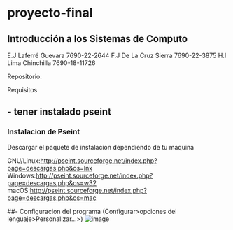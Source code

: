 # proyecto-final 
## Introducción a los Sistemas de Computo

E.J Laferré Guevara         7690-22-2644 
F.J De La Cruz Sierra       7690-22-3875 
H.I Lima Chinchilla        7690-18-11726 

Repositorio:

Requisitos
## - tener instalado pseint
### Instalacion de Pseint
Descargar el paquete de instalacion dependiendo de tu maquina

GNU/Linux:http://pseint.sourceforge.net/index.php?page=descargas.php&os=lnx
Windows:http://pseint.sourceforge.net/index.php?page=descargas.php&os=w32
macOS:http://pseint.sourceforge.net/index.php?page=descargas.php&os=mac

##- Configuracion del programa (Configurar>opciones del lenguaje>Personalizar...>)
![image](https://user-images.githubusercontent.com/95370813/171744477-a0e2c716-5cf9-4bc4-8394-ce57753cf70e.png)
